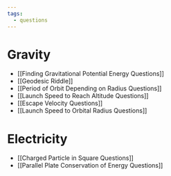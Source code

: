 ```yaml
---
tags:
  - questions
---
```

# Gravity
- [[Finding Gravitational Potential Energy Questions]]
- [[Geodesic Riddle]]
- [[Period of Orbit Depending on Radius Questions]]
- [[Launch Speed to Reach Altitude Questions]]
- [[Escape Velocity Questions]]
- [[Launch Speed to Orbital Radius Questions]]
# Electricity
- [[Charged Particle in Square Questions]]
- [[Parallel Plate Conservation of Energy Questions]]
